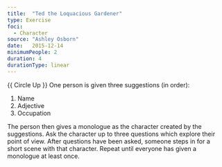 ```yaml
---
title:  "Ted the Loquacious Gardener"
type: Exercise
foci:
  - Character
source: "Ashley Osborn"
date:   2015-12-14
minimumPeople: 2
duration: 4
durationType: linear
---
```

{{ Circle Up }}
One person is given three suggestions (in order):

1. Name
2. Adjective
3. Occupation

The person then gives a monologue as the character created by the suggestions.
Ask the character up to three questions which explore their point of view.
After questions have been asked, someone steps in for a short scene with that character.
Repeat until everyone has given a monologue at least once.
